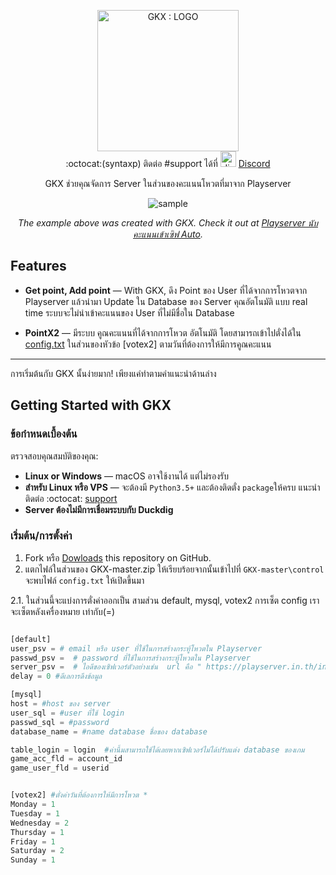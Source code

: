 <p align="center">
  <img src="https://user-images.githubusercontent.com/47280575/56685374-04cf5880-66fc-11e9-88ff-0f9f7b6e5de8.png" alt="GKX : LOGO" width="226">
  <br>
  :octocat:(syntaxp) ติดต่อ #support ได้ที่   <img src="https://encrypted-tbn0.gstatic.com/images?q=tbn:ANd9GcSakv86QJPY-E6rxMEo_WzAwYUzyndjdY_d-Zu2ZOr9UuMjClxy5A" alt="discord logo" width="25" height="25">  <a href="https://discord.gg/Mgu73TN">Discord</a>
</p>



<p align="center">GKX ช่วยคุณจัดการ Server ในส่วนของคะแนนโหวตที่มาจาก Playserver </p>

<p align="center"><img src="https://user-images.githubusercontent.com/47280575/56681389-7656d900-66f3-11e9-9522-596e6f377442.gif" alt="sample"></p>

<p align="center"><em>The example above was created with GKX. Check it out at <a href="https://www.youtube.com/watch?v=lrXmNNkPIMo">Playserver นับคะแนนเข้าเซิฟ Auto</a>.</em></p>

Features
------------

* **Get point, Add point** — With GKX, ดึง Point ของ User ที่ได้จากการโหวตจาก Playserver แล้วนำมา Update ใน Database ของ Server คุณอัตโนมัติ แบบ real time ระบบจะไม่นำเข้าคะแนนของ User ที่ไม่มีชื่อใน Database

* **PointX2** — มีระบบ คูณคะแนนที่ได้จากการโหวต อัตโนมัติ โดยสามารถเข้าไปตั่งได้ใน [config.txt](https://github.com/syntaxp/GKX/blob/master/control/config.txt) ในส่วนของหัวข้อ [votex2]  ตามวันที่ต้องการให้มีการคูณคะแนน


------------------------------

การเริ่มต้นกับ GKX นั้นง่ายมาก! เพียงแค่ทำตามคำแนะนำด้านล่าง

Getting Started with GKX
------------------------------

### ข้อกำหนดเบื้องต้น

ตรวจสอบคุณสมบัติของคุณ:

 - **Linux or Windows** — macOS  อาจใช้งานได้ แต่ไม่รองรับ 
 - **สำหรับ Linux หรือ VPS** — จะต้องมี `Python3.5+` และต้องติดตั่ง `package`ให้ครบ แนะนำติดต่อ :octocat: <a href="https://discord.gg/Mgu73TN">support</a>
  - **Server ต้องไม่มีการเชื่อมระบบกับ Duckdig**
  
### เริ่มต้น/การตั้งค่า
1. Fork หรือ <a href="https://github.com/syntaxp/GKX/archive/master.zip">Dowloads</a> this repository on GitHub.
2. แตกไฟล์ในส่วนของ GKX-master.zip ให้เรียบร้อยจากนั้นเข้าไปที่ `GKX-master\control` จะพบไฟล์ `config.txt` ให้เปิดขึ้นมา

2.1. ในส่วนนี้จะแบ่งการตั่งค่าออกเป็น สามส่วน default, mysql, votex2 การเซ็ต config เราจะเซ็ตหลังเครื่องหมาย เท่ากับ(=)

```python

[default]
user_psv = # email หรือ user ที่ใช้ในการสร้างกระทู้โหวตใน Playserver
passwd_psv =  # password ที่ใช้ในการสร้างกระทู้โหวตใน Playserver
server_psv =  # ไอดีของเซิฟเวอร์ตัวอย่างเช่น  url คือ " https://playserver.in.th/index.php/Server/Testver-16448 " ไอดีจะอยู่ข้างหลังซึ่งก็คือ 16448
delay = 0 #ดีเลการดึงข้อมูล

[mysql]
host = #host ของ server
user_sql = #user ที่ใช้ login 
passwd_sql = #password 
database_name = #name database ชื่อของ database

table_login = login  #ค่านี้มสามารถใช้ได้เลยหากเซิฟเวอร์ไม่ได้ปรับแต่ง database ของเกม
game_acc_fld = account_id
game_user_fld = userid


[votex2] #ตั่งค่าวันที่ต้องการให้มีการโหวต *
Monday = 1
Tuesday = 1
Wednesday = 2
Thursday = 1
Friday = 1
Saturday = 2
Sunday = 1
```


